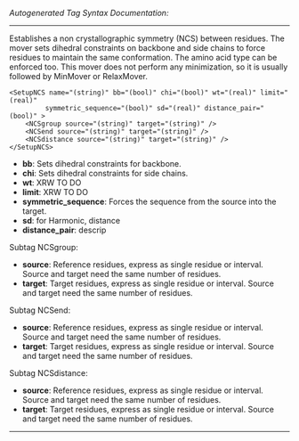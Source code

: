 _Autogenerated Tag Syntax Documentation:_

---
Establishes a non crystallographic symmetry (NCS) between residues. The mover sets dihedral constraints on backbone and side chains to force residues to maintain the same conformation. The amino acid type can be enforced too. This mover does not perform any minimization, so it is usually followed by MinMover or RelaxMover.

```
<SetupNCS name="(string)" bb="(bool)" chi="(bool)" wt="(real)" limit="(real)"
         symmetric_sequence="(bool)" sd="(real)" distance_pair="(bool)" >
    <NCSgroup source="(string)" target="(string)" />
    <NCSend source="(string)" target="(string)" />
    <NCSdistance source="(string)" target="(string)" />
</SetupNCS>
```

-   **bb**: Sets dihedral constraints for backbone.
-   **chi**: Sets dihedral constraints for side chains.
-   **wt**: XRW TO DO
-   **limit**: XRW TO DO
-   **symmetric_sequence**: Forces the sequence from the source into the target.
-   **sd**: for Harmonic, distance
-   **distance_pair**: descrip


Subtag NCSgroup:   

-   **source**: Reference residues, express as single residue or interval. Source and target need the same number of residues.
-   **target**: Target residues, express as single residue or interval. Source and target need the same number of residues.

Subtag NCSend:   

-   **source**: Reference residues, express as single residue or interval. Source and target need the same number of residues.
-   **target**: Target residues, express as single residue or interval. Source and target need the same number of residues.

Subtag NCSdistance:   

-   **source**: Reference residues, express as single residue or interval. Source and target need the same number of residues.
-   **target**: Target residues, express as single residue or interval. Source and target need the same number of residues.

---
